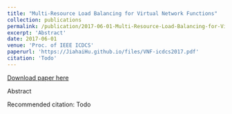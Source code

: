 ```yaml
---
title: "Multi-Resource Load Balancing for Virtual Network Functions"
collection: publications
permalink: /publication/2017-06-01-Multi-Resource-Load-Balancing-for-Virtual-Network-Functions
excerpt: 'Abstract'
date: 2017-06-01
venue: 'Proc. of IEEE ICDCS'
paperurl: 'https://JiahaiHu.github.io/files/VNF-icdcs2017.pdf'
citation: 'Todo'
---
```


<a href='https://JiahaiHu.github.io/files/VNF-icdcs2017.pdf'>Download paper here</a>

Abstract

Recommended citation: Todo